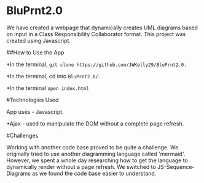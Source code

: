# BluPrnt2.0

We have created a webpage that dynamically creates UML diagrams based on input in a Class Responsibility Collaborator format. This project was created using Javascript.

##How to Use the App

*In the terminal, ```git clone https://github.com/JWKelly29/BluPrnt2.0.```

*In the terminal, cd into ```BluPrnt2.0/```.

*In the terminal ```open index.html```

#Technologies Used

App uses - Javascript.

*Ajax - used to manipulate the DOM without a complete page refresh.

#Challenges

Working with another code base proved to be quite a challenge. We originally tried to use another diagramming language called 'mermaid'. However, we spent a whole day researching how to get the language to dynamically render without a page refresh. We switched to JS-Sequence-Diagrams as we found the code base easier to understand. 
